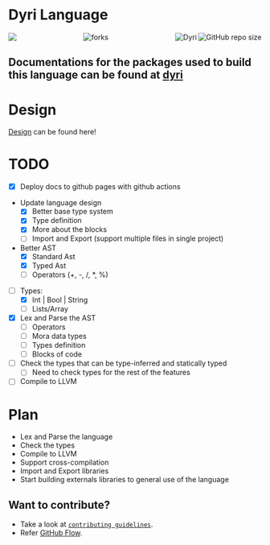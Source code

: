 # Dyri Language

<img align="left" src="http://estruyf-github.azurewebsites.net/api/VisitorHit?user=ProgramingIsTheFuture&repo=Dyri&countColorcountColor&countColor=%237B1E7B"/>
<img align="right" src="https://img.shields.io/github/repo-size/ProgramingIsTheFuture/Dyri?style=for-the-badge&logo=appveyor" alt="GitHub repo size"/>

<img align="right" alt="Dyri" src="https://socialify.git.ci/ProgramingIsTheFuture/Dyri/image?description=1&descriptionEditable=Dyri%20is%20a%20general%20purpose%20language!&forks=1&issues=1&logo=https%3A%2F%2Fencrypted-tbn0.gstatic.com%2Fimages%3Fq%3Dtbn%3AANd9GcS3tdS_0pNpeosApm1sD7PrS0LAKq_KHmhYFjO8_24QL14A0r2Y9GyaNQEfl7qAHhk1EBA%26usqp%3DCAU&name=1&owner=1&pattern=Floating%20Cogs&pulls=1&stargazers=1&theme=Dark"/>

<p align="center">
<img src="https://forthebadge.com/images/badges/built-with-love.svg" alt=" forks"/>
</p>

## Documentations for the packages used to build this language can be found at [dyri](https://programingisthefuture.github.io/Dyri/)

# Design

[Design](https://programingisthefuture.github.io/Dyri/cli/design.html) can be found here!

# TODO

- [x] Deploy docs to github pages with github actions
- Update language design
  - [x] Better base type system
  - [x] Type definition
  - [x] More about the blocks
  - [ ] Import and Export (support multiple files in single project)
- Better AST
  - [x] Standard Ast
  - [x] Typed Ast
  - [ ] Operators (+, -, /, *, %)
- [ ] Types:
  - [x] Int | Bool | String
  - [ ] Lists/Array
- [x] Lex and Parse the AST
  - [ ] Operators
  - [ ] Mora data types
  - [ ] Types definition
  - [ ] Blocks of code
- [ ] Check the types that can be type-inferred and statically typed
  - [ ] Need to check types for the rest of the features
- [ ] Compile to LLVM

# Plan

- Lex and Parse the language
- Check the types
- Compile to LLVM
- Support cross-compilation
- Import and Export libraries
- Start building externals libraries to general use of the language

## Want to contribute?
- Take a look at [`contributing guidelines`](CONTRIBUTING.md).
- Refer [GitHub Flow](https://guides.github.com/introduction/flow). 
